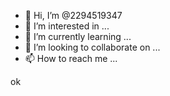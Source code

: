 - 👋 Hi, I’m @2294519347
- 👀 I’m interested in ...
- 🌱 I’m currently learning ...
- 💞️ I’m looking to collaborate on ...
- 📫 How to reach me ...

<!---
2294519347/2294519347 is a ✨ special ✨ repository because its `README.md` (this file) appears on your GitHub profile.
You can click the Preview link to take a look at your changes.
--->ok


